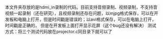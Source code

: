 本文件夹存放的是hdmi_in录制的代码。目前支持音频录制、视频录制，不支持音视频一起录制（还在研究），且视频录制还存在问题，以mjpg格式保存，可以在开发板和电脑上打开，但是时间戳是错误的；以avi格式保存，可以在电脑上打开，时间戳是正确的，
但是在开发板上面打开显示花屏（这个bug还没有解决）
测试方式：将三个测试代码放在projector.c同目录下就可以了
